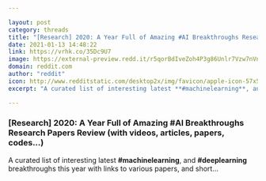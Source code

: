 ```yaml
---

layout: post
category: threads
title: "[Research] 2020: A Year Full of Amazing #AI Breakthroughs Research Papers Review (with videos, articles, papers, codes...)"
date: 2021-01-13 14:48:22
link: https://vrhk.co/35Dc9U7
image: https://external-preview.redd.it/r5qorBdIveZoh4P3g86Unlr7Vzw7nVnHtJaz0yyj6YQ.jpg?width=400&height=209.42408377&auto=webp&crop=400:209.42408377,smart&s=41a75a5e6e7d560201b52c3726866e73306aad64
domain: reddit.com
author: "reddit"
icon: http://www.redditstatic.com/desktop2x/img/favicon/apple-icon-57x57.png
excerpt: "A curated list of interesting latest **#machinelearning**, and **#deeplearning** breakthroughs this year with links to various papers, and short..."

---
```


### [Research] 2020: A Year Full of Amazing #AI Breakthroughs Research Papers Review (with videos, articles, papers, codes...)

A curated list of interesting latest **#machinelearning**, and **#deeplearning** breakthroughs this year with links to various papers, and short...